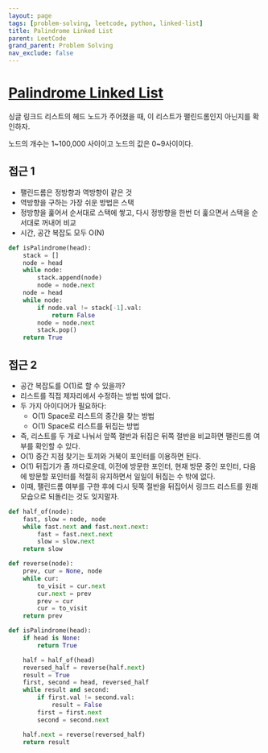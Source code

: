```yaml
---
layout: page
tags: [problem-solving, leetcode, python, linked-list]
title: Palindrome Linked List
parent: LeetCode
grand_parent: Problem Solving
nav_exclude: false
---
```


# [Palindrome Linked List](https://leetcode.com/problems/palindrome-linked-list/)

 싱글 링크드 리스트의 헤드 노드가 주어졌을 때, 이 리스트가
 팰린드롬인지 아닌지를 확인하자.

 노드의 개수는 1~100,000 사이이고 노드의 값은 0~9사이이다.

## 접근 1
 - 팰린드롬은 정방향과 역방향이 같은 것
 - 역방향을 구하는 가장 쉬운 방법은 스택
 - 정방향을 훑어서 순서대로 스택에 쌓고, 다시 정방향을 한번 더
   훑으면서 스택을 순서대로 꺼내어 비교
 - 시간, 공간 복잡도 모두 O(N)

```python
def isPalindrome(head):
    stack = []
    node = head
    while node:
        stack.append(node)
        node = node.next
    node = head
    while node:
        if node.val != stack[-1].val:
            return False
        node = node.next
        stack.pop()
    return True
```

## 접근 2
 - 공간 복잡도를 O(1)로 할 수 있을까?
 - 리스트를 직접 제자리에서 수정하는 방법 밖에 없다.
 - 두 가지 아이디어가 필요하다:
   - O(1) Space로 리스트의 중간을 찾는 방법
   - O(1) Space로 리스트를 뒤집는 방법
 - 즉, 리스트를 두 개로 나눠서 앞쪽 절반과 뒤집은 뒤쪽 절반을 비교하면
   팰린드롬 여부를 확인할 수 있다.
 - O(1) 중간 지점 찾기는 토끼와 거북이 포인터를 이용하면 된다.
 - O(1) 뒤집기가 좀 까다로운데, 이전에 방문한 포인터, 현재 방문 중인
   포인터, 다음에 방문할 포인터를 적절히 유지하면서 일일이 뒤집는 수
   밖에 없다.
 - 이때, 팰린드롬 여부를 구한 후에 다시 뒷쪽 절반을 뒤집어서 링크드
   리스트를 원래 모습으로 되돌리는 것도 잊지말자.

```python
def half_of(node):
    fast, slow = node, node
    while fast.next and fast.next.next:
        fast = fast.next.next
        slow = slow.next
    return slow

def reverse(node):
    prev, cur = None, node
    while cur:
        to_visit = cur.next
        cur.next = prev
        prev = cur
        cur = to_visit
    return prev

def isPalindrome(head):
    if head is None:
        return True

    half = half_of(head)
    reversed_half = reverse(half.next)
    result = True
    first, second = head, reversed_half
    while result and second:
        if first.val != second.val:
            result = False
        first = first.next
        second = second.next

    half.next = reverse(reversed_half)
    return result
```
